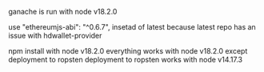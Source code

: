 ganache is run with node v18.2.0

use "ethereumjs-abi": "^0.6.7", insetad of latest because latest repo has an issue with hdwallet-provider

npm install with node v18.2.0
everything works with node v18.2.0 except deployment to ropsten
deployment to ropsten works with node v14.17.3
